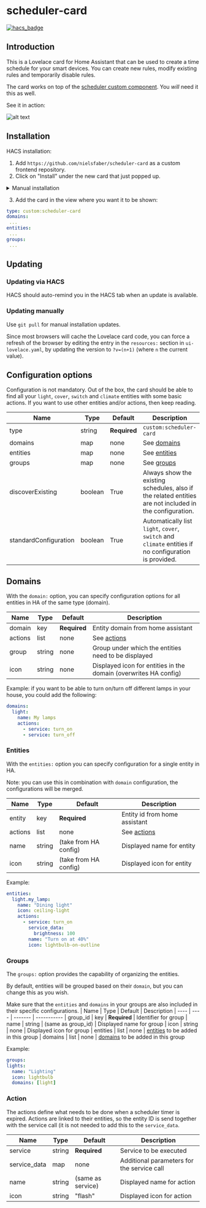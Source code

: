 # scheduler-card
[![hacs_badge](https://img.shields.io/badge/HACS-Custom-orange.svg)](https://github.com/custom-components/hacs)  

## Introduction
This is a Lovelace card for Home Assistant that can be used to create a time schedule for your smart devices.
You can create new rules, modify existing rules and temporarily disable rules.

The card works on top of the [scheduler custom component](https://github.com/nielsfaber/scheduler-component). You *will* need it this as well.

See it in action:

![alt text](https://github.com/nielsfaber/scheduler-card/blob/master/screenshots/Demonstration.gif?raw=true "demonstration video")

## Installation

HACS installation:
1. Add `https://github.com/nielsfaber/scheduler-card` as a custom frontend repository.
2. Click on "Install" under the new card that just popped up.

<details><summary>Manual installation</summary>

1. Download the latest release of the `scheduler-card.js` [here](https://github.com/nielsfaber/scheduler-card/releases) and place it into `www/scheduler-card`.

2. Add a reference to the card in the resources section of `ui-lovelace.yaml`:

```yaml
resources:
  - url: /local/scheduler-card/scheduler-card.js?v=0
    type: module
```

</details>

 3. Add the card in the view where you want it to be shown:
 
  ```yaml
 type: custom:scheduler-card
 domains:
   ...
 entities:
   ...
 groups:
   ...
  ```

## Updating
### Updating via HACS
HACS should auto-remind you in the HACS tab when an update is available.

### Updating manually

Use `git pull` for manual installation updates.

Since most browsers will cache the Lovelace card code, you can force a refresh of  the browser by editing the entry in the `resources:` section in  `ui-lovelace.yaml`, by updating the version to `?v=(n+1)` (where `n` the current value).

## Configuration options
Configuration is not mandatory.
Out of the box, the card should be able to find all your `light`, `cover`, `switch` and `climate` entities with some basic actions.
If you want to use other entities and/or actions, then keep reading.

| Name | Type | Default | Description
| ---- | ---- | ------- | ----------- 
| type | string | **Required** | `custom:scheduler-card`
| domains | map | none | See [domains](#domains)
| entities | map | none | See [entities](#entities)
| groups | map | none | See [groups](#groups)
| discoverExisting | boolean | True | Always show the existing schedules, also if the related entities are not included in the configuration.
| standardConfiguration | boolean | True | Automatically list `light`, `cover`, `switch` and `climate` entities if no configuration is provided.

## Domains
With the `domain:` option, you can specify configuration options for all entities in HA of the same type (domain).

| Name | Type | Default | Description
| ---- | ---- | ------- | -----------
| domain | key | **Required** | Entity domain from home assistant
| actions | list | none | See [actions](#actions)
| group | string | none | Group under which the entities need to be displayed
| icon | string | none | Displayed icon for entities in the domain (overwrites HA config)

Example:
if you want to be able to turn on/turn off different lamps in your house, you could add the following:
```yaml
domains:
  light:
    name: My lamps
    actions:
      - service: turn_on
      - service: turn_off
```

### Entities
With the `entities:` option you can specify configuration for a single entity in HA.

Note: you can use this in combination with `domain` configuration, the configurations will be merged.

| Name | Type | Default | Description
| ---- | ---- | ------- | -----------
| entity | key | **Required** | Entity id from home assistant
| actions | list | none | See [actions](#actions)
| name | string | (take from HA config) | Displayed name for entity
| icon | string | (take from HA config) | Displayed icon for entity

Example:
  ```yaml
entities:
    light.my_lamp:
      name: "Dining light"
      icon: ceiling-light
      actions: 
        - service: turn_on
          service_data:
            brightness: 100
          name: "Turn on at 40%"
          icon: lightbulb-on-outline
  ```

### Groups
The `groups:` option provides the capability of organizing the entities. 

By default, entities will be grouped based on their `domain`, but you can change this as you wish.

Make sure that the `entities` and `domains` in your groups are also included in their specific configurations.
| Name | Type | Default | Description
| ---- | ---- | ------- | -----------
| group_id | key | **Required** | Identifier for group
| name | string | (same as group_id) | Displayed name for group
| icon | string | none | Displayed icon for group
| entities | list | none | [entities](#entities) to be added in this group
| domains | list | none | [domains](#domains) to be added in this group

Example:
  ```yaml
groups:
  lights:
    name: "Lighting"
    icon: lightbulb
    domains: [light]
  ```
### Action
The actions define what needs to be done when a scheduler timer is expired.
Actions are linked to their entities, so the entity ID is send together with the service call (it is not needed to add this to the `service_data`.

| Name | Type | Default | Description
| ---- | ---- | ------- | -----------
| service | string | **Required** | Service to be executed
| service_data | map | none | Additional parameters for the service call
| name | string | (same as service) | Displayed name for action
| icon | string | "flash" | Displayed icon for action

